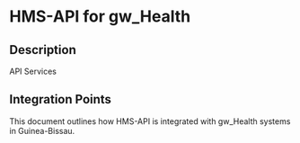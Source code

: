 # HMS-API for gw_Health

## Description

API Services

## Integration Points

This document outlines how HMS-API is integrated with gw_Health systems in Guinea-Bissau.
